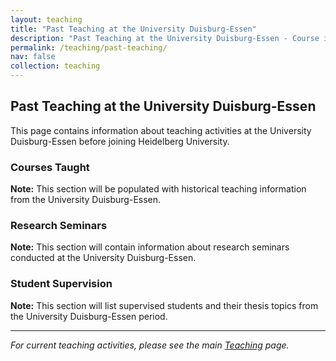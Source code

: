 ```yaml
---
layout: teaching
title: "Past Teaching at the University Duisburg-Essen"
description: "Past Teaching at the University Duisburg-Essen - Course information and materials."
permalink: /teaching/past-teaching/
nav: false
collection: teaching
---
```


## Past Teaching at the University Duisburg-Essen

This page contains information about teaching activities at the University Duisburg-Essen before joining Heidelberg University.

### Courses Taught

**Note:** This section will be populated with historical teaching information from the University Duisburg-Essen.

### Research Seminars

**Note:** This section will contain information about research seminars conducted at the University Duisburg-Essen.

### Student Supervision

**Note:** This section will list supervised students and their thesis topics from the University Duisburg-Essen period.

---

*For current teaching activities, please see the main [Teaching](/teaching/) page.*